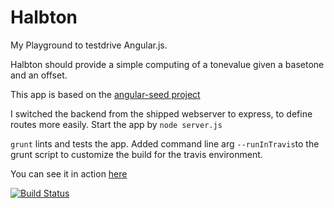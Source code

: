 # Halbton
My Playground to testdrive Angular.js.

Halbton should provide a simple computing of a tonevalue given a basetone and an offset.

This app is based on the [angular-seed project](https://github.com/angular/angular-seed/)

I switched the backend from the shipped webserver to express, to define routes more easily.
Start the app by `node server.js`

`grunt` lints and tests the app.
Added command line arg `--runInTravis`to the grunt script to customize the build for the travis environment.

You can see it in action [here](http://halbton.herokuapp.com)

[![Build Status](https://travis-ci.org/holgergp/halbton.png)](https://travis-ci.org/holgergp/halbton)



